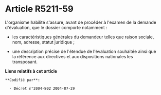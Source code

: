 # Article R5211-59

L'organisme habilité s'assure, avant de procéder à l'examen de la demande d'évaluation, que le dossier comporte notamment :

- les caractéristiques générales du demandeur telles que raison sociale, nom, adresse, statut juridique ;

- une description précise de l'étendue de l'évaluation souhaitée ainsi que la référence aux directives et aux dispositions
nationales les transposant.

**Liens relatifs à cet article**

	**Codifié par**:

	  - Décret n°2004-802 2004-07-29
